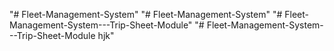 "# Fleet-Management-System" 
"# Fleet-Management-System" 
"# Fleet-Management-System---Trip-Sheet-Module" 
"# Fleet-Management-System---Trip-Sheet-Module hjk" 
